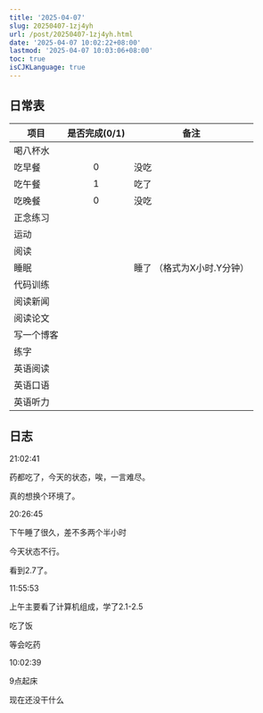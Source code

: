 ```yaml
---
title: '2025-04-07'
slug: 20250407-1zj4yh
url: /post/20250407-1zj4yh.html
date: '2025-04-07 10:02:22+08:00'
lastmod: '2025-04-07 10:03:06+08:00'
toc: true
isCJKLanguage: true
---
```






## 日常表

|项目|是否完成(0/1)|备注|
| ------------| :-------------: | -----------------------------|
|喝八杯水|||
|吃早餐|0|没吃|
|吃午餐|1|吃了|
|吃晚餐|0|没吃|
|正念练习|||
|运动|||
|阅读|||
|睡眠||睡了  （格式为X小时.Y分钟）|
|代码训练|||
|阅读新闻|||
|阅读论文|||
|写一个博客|||
|练字|||
|英语阅读|||
|英语口语|||
|英语听力|||

## 日志

21:02:41

药都吃了，今天的状态，唉，一言难尽。

真的想换个环境了。

20:26:45

下午睡了很久，差不多两个半小时

今天状态不行。

看到2.7了。

11:55:53

上午主要看了计算机组成，学了2.1-2.5

吃了饭

等会吃药

10:02:39

9点起床

现在还没干什么
